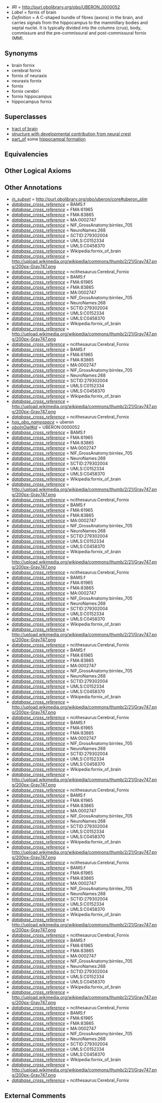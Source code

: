  * *IRI* = http://purl.obolibrary.org/obo/UBERON_0000052
 * *Label* = fornix of brain
 * *Definition* = A C-shaped bundle of fibres (axons) in the brain, and carries signals from the hippocampus to the mammillary bodies and septal nuclei. It is typically divided into the columns (crus), body, commissure and the pre-commissural and post-commissural fornix (MM).

## Synonyms

 * brain fornix
 * cerebral fornix
 * fornix of neuraxis
 * neuraxis fornix
 * fornix
 * fornix cerebri
 * fornix hippocampus
 * hippocampus fornix

## Superclasses

 * [tract of brain](../../UBERON/02/UBERON_0007702.md)
 * [structure with developmental contribution from neural crest](../../UBERON/14/UBERON_0010314.md)
 * [part_of](../../BFO/50/BFO_0000050.md) some [hippocampal formation](../../UBERON/21/UBERON_0002421.md)

## Equivalencies


## Other Logical Axioms


## Other Annotations

 * *[in_subset](../../et/oboInOwl#inSubset.md)* = http://purl.obolibrary.org/obo/uberon/core#uberon_slim
 * *[database_cross_reference](../../ef/oboInOwl#hasDbXref.md)* = BAMS:f
 * *[database_cross_reference](../../ef/oboInOwl#hasDbXref.md)* = FMA:61965
 * *[database_cross_reference](../../ef/oboInOwl#hasDbXref.md)* = FMA:83865
 * *[database_cross_reference](../../ef/oboInOwl#hasDbXref.md)* = MA:0002747
 * *[database_cross_reference](../../ef/oboInOwl#hasDbXref.md)* = NIF_GrossAnatomy:birnlex_705
 * *[database_cross_reference](../../ef/oboInOwl#hasDbXref.md)* = NeuroNames:268
 * *[database_cross_reference](../../ef/oboInOwl#hasDbXref.md)* = SCTID:279302004
 * *[database_cross_reference](../../ef/oboInOwl#hasDbXref.md)* = UMLS:C0152334
 * *[database_cross_reference](../../ef/oboInOwl#hasDbXref.md)* = UMLS:C0458370
 * *[database_cross_reference](../../ef/oboInOwl#hasDbXref.md)* = Wikipedia:fornix_of_brain
 * *[database_cross_reference](../../ef/oboInOwl#hasDbXref.md)* = http://upload.wikimedia.org/wikipedia/commons/thumb/2/21/Gray747.png/200px-Gray747.png
 * *[database_cross_reference](../../ef/oboInOwl#hasDbXref.md)* = ncithesaurus:Cerebral_Fornix
 * *[database_cross_reference](../../ef/oboInOwl#hasDbXref.md)* = BAMS:f
 * *[database_cross_reference](../../ef/oboInOwl#hasDbXref.md)* = FMA:61965
 * *[database_cross_reference](../../ef/oboInOwl#hasDbXref.md)* = FMA:83865
 * *[database_cross_reference](../../ef/oboInOwl#hasDbXref.md)* = MA:0002747
 * *[database_cross_reference](../../ef/oboInOwl#hasDbXref.md)* = NIF_GrossAnatomy:birnlex_705
 * *[database_cross_reference](../../ef/oboInOwl#hasDbXref.md)* = NeuroNames:268
 * *[database_cross_reference](../../ef/oboInOwl#hasDbXref.md)* = SCTID:279302004
 * *[database_cross_reference](../../ef/oboInOwl#hasDbXref.md)* = UMLS:C0152334
 * *[database_cross_reference](../../ef/oboInOwl#hasDbXref.md)* = UMLS:C0458370
 * *[database_cross_reference](../../ef/oboInOwl#hasDbXref.md)* = Wikipedia:fornix_of_brain
 * *[database_cross_reference](../../ef/oboInOwl#hasDbXref.md)* = http://upload.wikimedia.org/wikipedia/commons/thumb/2/21/Gray747.png/200px-Gray747.png
 * *[database_cross_reference](../../ef/oboInOwl#hasDbXref.md)* = ncithesaurus:Cerebral_Fornix
 * *[database_cross_reference](../../ef/oboInOwl#hasDbXref.md)* = BAMS:f
 * *[database_cross_reference](../../ef/oboInOwl#hasDbXref.md)* = FMA:61965
 * *[database_cross_reference](../../ef/oboInOwl#hasDbXref.md)* = FMA:83865
 * *[database_cross_reference](../../ef/oboInOwl#hasDbXref.md)* = MA:0002747
 * *[database_cross_reference](../../ef/oboInOwl#hasDbXref.md)* = NIF_GrossAnatomy:birnlex_705
 * *[database_cross_reference](../../ef/oboInOwl#hasDbXref.md)* = NeuroNames:268
 * *[database_cross_reference](../../ef/oboInOwl#hasDbXref.md)* = SCTID:279302004
 * *[database_cross_reference](../../ef/oboInOwl#hasDbXref.md)* = UMLS:C0152334
 * *[database_cross_reference](../../ef/oboInOwl#hasDbXref.md)* = UMLS:C0458370
 * *[database_cross_reference](../../ef/oboInOwl#hasDbXref.md)* = Wikipedia:fornix_of_brain
 * *[database_cross_reference](../../ef/oboInOwl#hasDbXref.md)* = http://upload.wikimedia.org/wikipedia/commons/thumb/2/21/Gray747.png/200px-Gray747.png
 * *[database_cross_reference](../../ef/oboInOwl#hasDbXref.md)* = ncithesaurus:Cerebral_Fornix
 * *[has_obo_namespace](../../ce/oboInOwl#hasOBONamespace.md)* = uberon
 * *[oboInOwl#id](../../id/oboInOwl#id.md)* = UBERON:0000052
 * *[database_cross_reference](../../ef/oboInOwl#hasDbXref.md)* = BAMS:f
 * *[database_cross_reference](../../ef/oboInOwl#hasDbXref.md)* = FMA:61965
 * *[database_cross_reference](../../ef/oboInOwl#hasDbXref.md)* = FMA:83865
 * *[database_cross_reference](../../ef/oboInOwl#hasDbXref.md)* = MA:0002747
 * *[database_cross_reference](../../ef/oboInOwl#hasDbXref.md)* = NIF_GrossAnatomy:birnlex_705
 * *[database_cross_reference](../../ef/oboInOwl#hasDbXref.md)* = NeuroNames:268
 * *[database_cross_reference](../../ef/oboInOwl#hasDbXref.md)* = SCTID:279302004
 * *[database_cross_reference](../../ef/oboInOwl#hasDbXref.md)* = UMLS:C0152334
 * *[database_cross_reference](../../ef/oboInOwl#hasDbXref.md)* = UMLS:C0458370
 * *[database_cross_reference](../../ef/oboInOwl#hasDbXref.md)* = Wikipedia:fornix_of_brain
 * *[database_cross_reference](../../ef/oboInOwl#hasDbXref.md)* = http://upload.wikimedia.org/wikipedia/commons/thumb/2/21/Gray747.png/200px-Gray747.png
 * *[database_cross_reference](../../ef/oboInOwl#hasDbXref.md)* = ncithesaurus:Cerebral_Fornix
 * *[database_cross_reference](../../ef/oboInOwl#hasDbXref.md)* = BAMS:f
 * *[database_cross_reference](../../ef/oboInOwl#hasDbXref.md)* = FMA:61965
 * *[database_cross_reference](../../ef/oboInOwl#hasDbXref.md)* = FMA:83865
 * *[database_cross_reference](../../ef/oboInOwl#hasDbXref.md)* = MA:0002747
 * *[database_cross_reference](../../ef/oboInOwl#hasDbXref.md)* = NIF_GrossAnatomy:birnlex_705
 * *[database_cross_reference](../../ef/oboInOwl#hasDbXref.md)* = NeuroNames:268
 * *[database_cross_reference](../../ef/oboInOwl#hasDbXref.md)* = SCTID:279302004
 * *[database_cross_reference](../../ef/oboInOwl#hasDbXref.md)* = UMLS:C0152334
 * *[database_cross_reference](../../ef/oboInOwl#hasDbXref.md)* = UMLS:C0458370
 * *[database_cross_reference](../../ef/oboInOwl#hasDbXref.md)* = Wikipedia:fornix_of_brain
 * *[database_cross_reference](../../ef/oboInOwl#hasDbXref.md)* = http://upload.wikimedia.org/wikipedia/commons/thumb/2/21/Gray747.png/200px-Gray747.png
 * *[database_cross_reference](../../ef/oboInOwl#hasDbXref.md)* = ncithesaurus:Cerebral_Fornix
 * *[database_cross_reference](../../ef/oboInOwl#hasDbXref.md)* = BAMS:f
 * *[database_cross_reference](../../ef/oboInOwl#hasDbXref.md)* = FMA:61965
 * *[database_cross_reference](../../ef/oboInOwl#hasDbXref.md)* = FMA:83865
 * *[database_cross_reference](../../ef/oboInOwl#hasDbXref.md)* = MA:0002747
 * *[database_cross_reference](../../ef/oboInOwl#hasDbXref.md)* = NIF_GrossAnatomy:birnlex_705
 * *[database_cross_reference](../../ef/oboInOwl#hasDbXref.md)* = NeuroNames:268
 * *[database_cross_reference](../../ef/oboInOwl#hasDbXref.md)* = SCTID:279302004
 * *[database_cross_reference](../../ef/oboInOwl#hasDbXref.md)* = UMLS:C0152334
 * *[database_cross_reference](../../ef/oboInOwl#hasDbXref.md)* = UMLS:C0458370
 * *[database_cross_reference](../../ef/oboInOwl#hasDbXref.md)* = Wikipedia:fornix_of_brain
 * *[database_cross_reference](../../ef/oboInOwl#hasDbXref.md)* = http://upload.wikimedia.org/wikipedia/commons/thumb/2/21/Gray747.png/200px-Gray747.png
 * *[database_cross_reference](../../ef/oboInOwl#hasDbXref.md)* = ncithesaurus:Cerebral_Fornix
 * *[database_cross_reference](../../ef/oboInOwl#hasDbXref.md)* = BAMS:f
 * *[database_cross_reference](../../ef/oboInOwl#hasDbXref.md)* = FMA:61965
 * *[database_cross_reference](../../ef/oboInOwl#hasDbXref.md)* = FMA:83865
 * *[database_cross_reference](../../ef/oboInOwl#hasDbXref.md)* = MA:0002747
 * *[database_cross_reference](../../ef/oboInOwl#hasDbXref.md)* = NIF_GrossAnatomy:birnlex_705
 * *[database_cross_reference](../../ef/oboInOwl#hasDbXref.md)* = NeuroNames:268
 * *[database_cross_reference](../../ef/oboInOwl#hasDbXref.md)* = SCTID:279302004
 * *[database_cross_reference](../../ef/oboInOwl#hasDbXref.md)* = UMLS:C0152334
 * *[database_cross_reference](../../ef/oboInOwl#hasDbXref.md)* = UMLS:C0458370
 * *[database_cross_reference](../../ef/oboInOwl#hasDbXref.md)* = Wikipedia:fornix_of_brain
 * *[database_cross_reference](../../ef/oboInOwl#hasDbXref.md)* = http://upload.wikimedia.org/wikipedia/commons/thumb/2/21/Gray747.png/200px-Gray747.png
 * *[database_cross_reference](../../ef/oboInOwl#hasDbXref.md)* = ncithesaurus:Cerebral_Fornix
 * *[database_cross_reference](../../ef/oboInOwl#hasDbXref.md)* = BAMS:f
 * *[database_cross_reference](../../ef/oboInOwl#hasDbXref.md)* = FMA:61965
 * *[database_cross_reference](../../ef/oboInOwl#hasDbXref.md)* = FMA:83865
 * *[database_cross_reference](../../ef/oboInOwl#hasDbXref.md)* = MA:0002747
 * *[database_cross_reference](../../ef/oboInOwl#hasDbXref.md)* = NIF_GrossAnatomy:birnlex_705
 * *[database_cross_reference](../../ef/oboInOwl#hasDbXref.md)* = NeuroNames:268
 * *[database_cross_reference](../../ef/oboInOwl#hasDbXref.md)* = SCTID:279302004
 * *[database_cross_reference](../../ef/oboInOwl#hasDbXref.md)* = UMLS:C0152334
 * *[database_cross_reference](../../ef/oboInOwl#hasDbXref.md)* = UMLS:C0458370
 * *[database_cross_reference](../../ef/oboInOwl#hasDbXref.md)* = Wikipedia:fornix_of_brain
 * *[database_cross_reference](../../ef/oboInOwl#hasDbXref.md)* = http://upload.wikimedia.org/wikipedia/commons/thumb/2/21/Gray747.png/200px-Gray747.png
 * *[database_cross_reference](../../ef/oboInOwl#hasDbXref.md)* = ncithesaurus:Cerebral_Fornix
 * *[database_cross_reference](../../ef/oboInOwl#hasDbXref.md)* = BAMS:f
 * *[database_cross_reference](../../ef/oboInOwl#hasDbXref.md)* = FMA:61965
 * *[database_cross_reference](../../ef/oboInOwl#hasDbXref.md)* = FMA:83865
 * *[database_cross_reference](../../ef/oboInOwl#hasDbXref.md)* = MA:0002747
 * *[database_cross_reference](../../ef/oboInOwl#hasDbXref.md)* = NIF_GrossAnatomy:birnlex_705
 * *[database_cross_reference](../../ef/oboInOwl#hasDbXref.md)* = NeuroNames:268
 * *[database_cross_reference](../../ef/oboInOwl#hasDbXref.md)* = SCTID:279302004
 * *[database_cross_reference](../../ef/oboInOwl#hasDbXref.md)* = UMLS:C0152334
 * *[database_cross_reference](../../ef/oboInOwl#hasDbXref.md)* = UMLS:C0458370
 * *[database_cross_reference](../../ef/oboInOwl#hasDbXref.md)* = Wikipedia:fornix_of_brain
 * *[database_cross_reference](../../ef/oboInOwl#hasDbXref.md)* = http://upload.wikimedia.org/wikipedia/commons/thumb/2/21/Gray747.png/200px-Gray747.png
 * *[database_cross_reference](../../ef/oboInOwl#hasDbXref.md)* = ncithesaurus:Cerebral_Fornix
 * *[database_cross_reference](../../ef/oboInOwl#hasDbXref.md)* = BAMS:f
 * *[database_cross_reference](../../ef/oboInOwl#hasDbXref.md)* = FMA:61965
 * *[database_cross_reference](../../ef/oboInOwl#hasDbXref.md)* = FMA:83865
 * *[database_cross_reference](../../ef/oboInOwl#hasDbXref.md)* = MA:0002747
 * *[database_cross_reference](../../ef/oboInOwl#hasDbXref.md)* = NIF_GrossAnatomy:birnlex_705
 * *[database_cross_reference](../../ef/oboInOwl#hasDbXref.md)* = NeuroNames:268
 * *[database_cross_reference](../../ef/oboInOwl#hasDbXref.md)* = SCTID:279302004
 * *[database_cross_reference](../../ef/oboInOwl#hasDbXref.md)* = UMLS:C0152334
 * *[database_cross_reference](../../ef/oboInOwl#hasDbXref.md)* = UMLS:C0458370
 * *[database_cross_reference](../../ef/oboInOwl#hasDbXref.md)* = Wikipedia:fornix_of_brain
 * *[database_cross_reference](../../ef/oboInOwl#hasDbXref.md)* = http://upload.wikimedia.org/wikipedia/commons/thumb/2/21/Gray747.png/200px-Gray747.png
 * *[database_cross_reference](../../ef/oboInOwl#hasDbXref.md)* = ncithesaurus:Cerebral_Fornix
 * *[database_cross_reference](../../ef/oboInOwl#hasDbXref.md)* = BAMS:f
 * *[database_cross_reference](../../ef/oboInOwl#hasDbXref.md)* = FMA:61965
 * *[database_cross_reference](../../ef/oboInOwl#hasDbXref.md)* = FMA:83865
 * *[database_cross_reference](../../ef/oboInOwl#hasDbXref.md)* = MA:0002747
 * *[database_cross_reference](../../ef/oboInOwl#hasDbXref.md)* = NIF_GrossAnatomy:birnlex_705
 * *[database_cross_reference](../../ef/oboInOwl#hasDbXref.md)* = NeuroNames:268
 * *[database_cross_reference](../../ef/oboInOwl#hasDbXref.md)* = SCTID:279302004
 * *[database_cross_reference](../../ef/oboInOwl#hasDbXref.md)* = UMLS:C0152334
 * *[database_cross_reference](../../ef/oboInOwl#hasDbXref.md)* = UMLS:C0458370
 * *[database_cross_reference](../../ef/oboInOwl#hasDbXref.md)* = Wikipedia:fornix_of_brain
 * *[database_cross_reference](../../ef/oboInOwl#hasDbXref.md)* = http://upload.wikimedia.org/wikipedia/commons/thumb/2/21/Gray747.png/200px-Gray747.png
 * *[database_cross_reference](../../ef/oboInOwl#hasDbXref.md)* = ncithesaurus:Cerebral_Fornix
 * *[database_cross_reference](../../ef/oboInOwl#hasDbXref.md)* = BAMS:f
 * *[database_cross_reference](../../ef/oboInOwl#hasDbXref.md)* = FMA:61965
 * *[database_cross_reference](../../ef/oboInOwl#hasDbXref.md)* = FMA:83865
 * *[database_cross_reference](../../ef/oboInOwl#hasDbXref.md)* = MA:0002747
 * *[database_cross_reference](../../ef/oboInOwl#hasDbXref.md)* = NIF_GrossAnatomy:birnlex_705
 * *[database_cross_reference](../../ef/oboInOwl#hasDbXref.md)* = NeuroNames:268
 * *[database_cross_reference](../../ef/oboInOwl#hasDbXref.md)* = SCTID:279302004
 * *[database_cross_reference](../../ef/oboInOwl#hasDbXref.md)* = UMLS:C0152334
 * *[database_cross_reference](../../ef/oboInOwl#hasDbXref.md)* = UMLS:C0458370
 * *[database_cross_reference](../../ef/oboInOwl#hasDbXref.md)* = Wikipedia:fornix_of_brain
 * *[database_cross_reference](../../ef/oboInOwl#hasDbXref.md)* = http://upload.wikimedia.org/wikipedia/commons/thumb/2/21/Gray747.png/200px-Gray747.png
 * *[database_cross_reference](../../ef/oboInOwl#hasDbXref.md)* = ncithesaurus:Cerebral_Fornix

## External Comments

